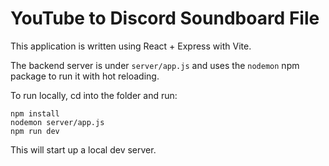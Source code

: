 # YouTube to Discord Soundboard File

This application is written using React + Express with Vite.

The backend server is under `server/app.js` and uses the `nodemon` npm package to run it with hot reloading.

To run locally, cd into the folder and run:

```
npm install
nodemon server/app.js
npm run dev
```

This will start up a local dev server.
